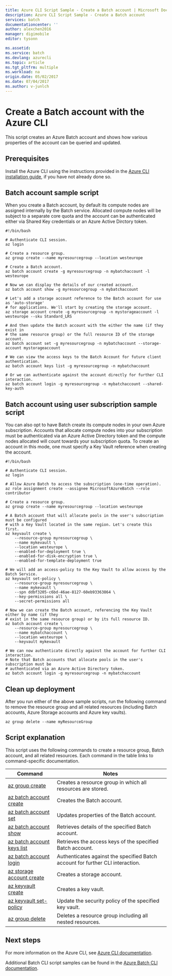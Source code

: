 ```yaml
---
title: Azure CLI Script Sample - Create a Batch account | Microsoft Docs
description: Azure CLI Script Sample - Create a Batch account
services: batch
documentationcenter: ''
author: alexchen2016
manager: digimobile
editor: tysonn

ms.assetid:
ms.service: batch
ms.devlang: azurecli
ms.topic: article
ms.tgt_pltfrm: multiple
ms.workload: na
origin.date: 05/02/2017
ms.date: 07/04/2017
ms.author: v-junlch
---
```


# Create a Batch account with the Azure CLI

This script creates an Azure Batch account and shows how various properties of the account 
can be queried and updated.

## Prerequisites

Install the Azure CLI using the instructions provided in the [Azure CLI installation guide](/cli/install-azure-cli), if you have not already done so.

## Batch account sample script

When you create a Batch account, by default its compute nodes are assigned internally by the Batch
service. Allocated compute nodes will be subject to a separate core quota and the account can be 
authenticated either via Shared Key credentials or an Azure Active Dirctory token.

```azurecli
#!/bin/bash

# Authenticate CLI session.
az login

# Create a resource group.
az group create --name myresourcegroup --location westeurope

# Create a Batch account.
az batch account create -g myresourcegroup -n mybatchaccount -l westeurope

# Now we can display the details of our created account.
az batch account show -g myresourcegroup -n mybatchaccount

# Let's add a storage account reference to the Batch account for use as 'auto-storage'
# for applications. We'll start by creating the storage account.
az storage account create -g myresourcegroup -n mystorageaccount -l westeurope --sku Standard_LRS

# And then update the Batch account with the either the name (if they exist in
# the same resource group) or the full resource ID of the storage account.
az batch account set -g myresourcegroup -n mybatchaccount --storage-account mystorageaccount

# We can view the access keys to the Batch Account for future client authentication.
az batch account keys list -g myresourcegroup -n mybatchaccount

# Or we can authenticate against the account directly for further CLI interaction.
az batch account login -g myresourcegroup -n mybatchaccount --shared-key-auth
```

## Batch account using user subscription sample script

You can also opt to have Batch create its compute nodes in your own Azure subscription.
Accounts that allocate compute nodes into your subscription must be authenticated via an Azure Active
Directory token and the compute nodes allocated will count towards your subscription quota. To create 
an account in this mode, one must specify a Key Vault reference when creating the account.

```azurecli
#!/bin/bash

# Authenticate CLI session.
az login

# Allow Azure Batch to access the subscription (one-time operation).
az role assignment create --assignee MicrosoftAzureBatch --role contributor

# Create a resource group.
az group create --name myresourcegroup --location westeurope

# A Batch account that will allocate pools in the user's subscription must be configured
# with a Key Vault located in the same region. Let's create this first.
az keyvault create \
    --resource-group myresourcegroup \
    --name mykevault \
    --location westeurope \
    --enabled-for-deployment true \
    --enabled-for-disk-encryption true \
    --enabled-for-template-deployment true

# We will add an access-policy to the Key Vault to allow access by the Batch Service.
az keyvault set-policy \
    --resource-group myresourcegroup \
    --name mykevault \
    --spn ddbf3205-c6bd-46ae-8127-60eb93363864 \
    --key-permissions all \
    --secret-permissions all

# Now we can create the Batch account, referencing the Key Vault either by name (if they
# exist in the same resource group) or by its full resource ID.
az batch account create \
    --resource-group myresourcegroup \
    --name mybatchaccount \
    --location westeurope \
    --keyvault mykevault

# We can now authenticate directly against the account for further CLI interaction.
# Note that Batch accounts that allocate pools in the user's subscription must be
# authenticated via an Azure Active Directory token.
az batch account login -g myresourcegroup -n mybatchaccount
```

## Clean up deployment

After you run either of the above sample scripts, run the following command to remove the
resource group and all related resources (including Batch accounts, Azure Storage accounts and Azure key vaults).

```azurecli
az group delete --name myResourceGroup
```

## Script explanation

This script uses the following commands to create a resource group, Batch account, and all related resources. Each command in the table links to command-specific documentation.

| Command | Notes |
|---|---|
| [az group create](/cli/group#create) | Creates a resource group in which all resources are stored. |
| [az batch account create](/cli/batch/account#create) | Creates the Batch account.  |
| [az batch account set](/cli/batch/account#set) | Updates properties of the Batch account.  |
| [az batch account show](/cli/batch/account#show) | Retrieves details of the specified Batch account.  |
| [az batch account keys list](/cli/batch/account/keys#list) | Retrieves the access keys of the specified Batch account.  |
| [az batch account login](/cli/batch/account#login) | Authenticates against the specified Batch account for further CLI interaction.  |
| [az storage account create](/cli/storage/account#create) | Creates a storage account. |
| [az keyvault create](/cli/keyvault#create) | Creates a key vault. |
| [az keyvault set-policy](/cli/keyvault#set-policy) | Update the security policy of the specified key vault. |
| [az group delete](/cli/group#delete) | Deletes a resource group including all nested resources. |

## Next steps

For more information on the Azure CLI, see [Azure CLI documentation](/cli/overview).

Additional Batch CLI script samples can be found in the [Azure Batch CLI documentation](../batch-cli-samples.md).

